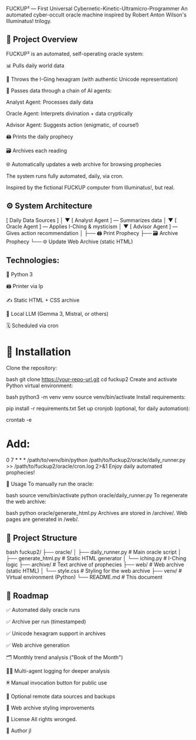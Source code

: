 FUCKUP² — First Universal Cybernetic-Kinetic-Ultramicro-Programmer
An automated cyber-occult oracle machine inspired by Robert Anton Wilson's Illuminatus! trilogy.

## 📜 Project Overview
FUCKUP² is an automated, self-operating oracle system:

📊 Pulls daily world data

🧙 Throws the I-Ging hexagram (with authentic Unicode representation)

🧩 Passes data through a chain of AI agents:

Analyst Agent: Processes daily data

Oracle Agent: Interprets divination + data cryptically

Advisor Agent: Suggests action (enigmatic, of course!)

🖨️ Prints the daily prophecy

🗃️ Archives each reading

🌐 Automatically updates a web archive for browsing prophecies

The system runs fully automated, daily, via cron.

Inspired by the fictional FUCKUP computer from Illuminatus!, but real.

## ⚙️ System Architecture

[ Daily Data Sources ]
          │
          ▼
[ Analyst Agent ] — Summarizes data
          │
          ▼
[ Oracle Agent ] — Applies I-Ching & mysticism
          │
          ▼
[ Advisor Agent ] — Gives action recommendation
          │
          ├── 🖨️ Print Prophecy
          ├── 🗃️ Archive Prophecy
          └── 🌐 Update Web Archive (static HTML)

## Technologies:

🐍 Python 3

🖨️ Printer via lp

✍️ Static HTML + CSS archive

🧠 Local LLM (Gemma 3, Mistral, or others)

🗓️ Scheduled via cron

# 🚀 Installation
Clone the repository:

bash
git clone https://your-repo-url.git
cd fuckup2
Create and activate Python virtual environment:

bash
python3 -m venv venv
source venv/bin/activate
Install requirements:

pip install -r requirements.txt
Set up cronjob (optional, for daily automation):

crontab -e
# Add:
0 7 * * * /path/to/venv/bin/python /path/to/fuckup2/oracle/daily_runner.py >> /path/to/fuckup2/oracle/cron.log 2>&1
Enjoy daily automated prophecies!

🧩 Usage
To manually run the oracle:

bash
source venv/bin/activate
python oracle/daily_runner.py
To regenerate the web archive:

bash
python oracle/generate_html.py
Archives are stored in /archive/.
Web pages are generated in /web/.

## 📂 Project Structure
bash
fuckup2/
├── oracle/
│   ├── daily_runner.py       # Main oracle script
│   ├── generate_html.py      # Static HTML generator
│   └── iching.py             # I-Ching logic
├── archive/                  # Text archive of prophecies
├── web/                      # Web archive (static HTML)
│   └── style.css             # Styling for the web archive
├── venv/                     # Virtual environment (Python)
└── README.md                 # This document

## 🚀 Roadmap
 ✅ Automated daily oracle runs

 ✅ Archive per run (timestamped)

 ✅ Unicode hexagram support in archives

 ✅ Web archive generation

 🗂️ Monthly trend analysis ("Book of the Month")

 🧙‍♂️ Multi-agent logging for deeper analysis

 🖲️ Manual invocation button for public use

 📡 Optional remote data sources and backups

 🎨 Web archive styling improvements

📝 License
All rights wronged.

👤 Author
jl


